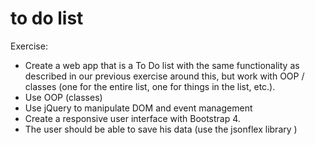 # to do list

Exercise:
- Create a web app that is a To Do list with the same functionality as described in our previous exercise around this, but work with OOP / classes (one for the entire list, one for things in the list, etc.).
- Use OOP (classes)
- Use jQuery to manipulate DOM and event management
- Create a responsive user interface with Bootstrap 4.
- The user should be able to save his data (use the jsonflex library )
